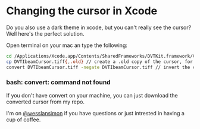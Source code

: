 Changing the cursor in Xcode
======

Do you also use a dark theme in xcode, but you can't really see the cursor?
Well here's the perfect solution.

Open terminal on your mac an type the following:

```Bash
cd /Applications/Xcode.app/Contents/SharedFrameworks/DVTKit.framework/Versions/A/Resources // open the folder containing the fursor
cp DVTIbeamCursor.tiff{,.old} // create a .old copy of the cursor, for backup
convert DVTIbeamCursor.tiff -negate DVTIbeamCursor.tiff // invert the cursor and replace it
```

### bash: convert: command not found
If you don't have convert on your machine, you can just download the converted cursor from my repo.


I'm on [@wesslansimon](https://twitter.com/wesslansimon) if you have questions or just intrested in having a cup of coffee.
